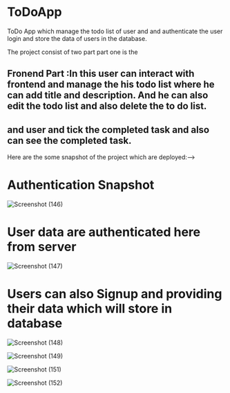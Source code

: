 # ToDoApp

ToDo App which manage the todo list of user and and authenticate the user login and store the data of users in the database.

The project consist of two part part one is the
 ## Fronend Part :In this user can interact with frontend and manage the his todo list where he can add title and description. And he can also edit the todo list and also delete the to do list.
 ##                 and user and tick the completed task and also can see the completed task.

Here are the some snapshot of the project which are deployed:-->

# Authentication Snapshot

![Screenshot (146)](https://github.com/hamaz786/ToDoApp/assets/106072128/72a83638-dfc9-4fa3-82c6-cd61bf95ba1b)

# User data are authenticated here from server
![Screenshot (147)](https://github.com/hamaz786/ToDoApp/assets/106072128/c416379a-faf3-4138-80bd-b33e756a6773)

# Users can also Signup and providing their data which will store in database

![Screenshot (148)](https://github.com/hamaz786/ToDoApp/assets/106072128/6287fd17-701d-4174-86cb-16ba9014bb3c)



![Screenshot (149)](https://github.com/hamaz786/ToDoApp/assets/106072128/de82f081-047e-4954-8b8a-f281b7d61365)


![Screenshot (151)](https://github.com/hamaz786/ToDoApp/assets/106072128/a6a9ea03-789d-4aae-923d-849cb847ec79)

![Screenshot (152)](https://github.com/hamaz786/ToDoApp/assets/106072128/fc8c481a-8a4b-43e0-a28b-3a3ca1a2aa94)


 

 
